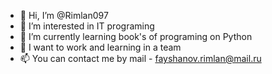- 👋 Hi, I’m @Rimlan097
- 👀 I’m interested in IT programing
- 🌱 I’m currently learning book's of programing on Python
- 💞️ I want to work and learning in a team
- 📫 You can contact me by mail - fayshanov.rimlan@mail.ru

<!---
Rimlan097/Rimlan097 is a ✨ special ✨ repository because its `README.md` (this file) appears on your GitHub profile.
You can click the Preview link to take a look at your changes.
--->
